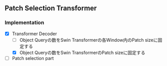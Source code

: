 ## Patch Selection Transformer

### Implementation

- [x] Transformer Decoder
    - [ ] Object Queryの数をSwin Transformerの各Window内のPatch sizeに固定する
    - [x] Object Queryの数をSwin TransformerのPatch sizeに固定する
- [ ] Patch selection part
